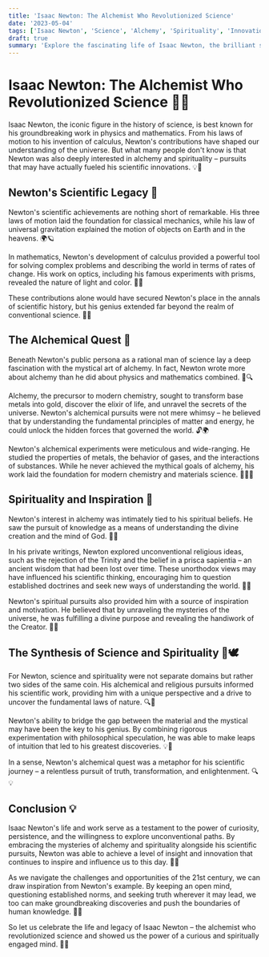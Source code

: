 ```yaml
---
title: 'Isaac Newton: The Alchemist Who Revolutionized Science'
date: '2023-05-04'
tags: ['Isaac Newton', 'Science', 'Alchemy', 'Spirituality', 'Innovation']
draft: true
summary: 'Explore the fascinating life of Isaac Newton, the brilliant scientist who not only revolutionized physics and mathematics but also delved deep into the realms of alchemy and spirituality. Discover how Newtons unconventional pursuits fueled his groundbreaking scientific discoveries.'
---
```


# Isaac Newton: The Alchemist Who Revolutionized Science 🍎🔬

Isaac Newton, the iconic figure in the history of science, is best known for his groundbreaking work in physics and mathematics. From his laws of motion to his invention of calculus, Newton's contributions have shaped our understanding of the universe. But what many people don't know is that Newton was also deeply interested in alchemy and spirituality – pursuits that may have actually fueled his scientific innovations. 💡🌌

## Newton's Scientific Legacy 🔭

Newton's scientific achievements are nothing short of remarkable. His three laws of motion laid the foundation for classical mechanics, while his law of universal gravitation explained the motion of objects on Earth and in the heavens. 🌍🪐

In mathematics, Newton's development of calculus provided a powerful tool for solving complex problems and describing the world in terms of rates of change. His work on optics, including his famous experiments with prisms, revealed the nature of light and color. 🌈📏

These contributions alone would have secured Newton's place in the annals of scientific history, but his genius extended far beyond the realm of conventional science. 🧠💡

## The Alchemical Quest 🧪

Beneath Newton's public persona as a rational man of science lay a deep fascination with the mystical art of alchemy. In fact, Newton wrote more about alchemy than he did about physics and mathematics combined. 📜🔍

Alchemy, the precursor to modern chemistry, sought to transform base metals into gold, discover the elixir of life, and unravel the secrets of the universe. Newton's alchemical pursuits were not mere whimsy – he believed that by understanding the fundamental principles of matter and energy, he could unlock the hidden forces that governed the world. 🔓🌍

Newton's alchemical experiments were meticulous and wide-ranging. He studied the properties of metals, the behavior of gases, and the interactions of substances. While he never achieved the mythical goals of alchemy, his work laid the foundation for modern chemistry and materials science. 🧪👨‍🔬

## Spirituality and Inspiration 🙏

Newton's interest in alchemy was intimately tied to his spiritual beliefs. He saw the pursuit of knowledge as a means of understanding the divine creation and the mind of God. 🌠✨

In his private writings, Newton explored unconventional religious ideas, such as the rejection of the Trinity and the belief in a prisca sapientia – an ancient wisdom that had been lost over time. These unorthodox views may have influenced his scientific thinking, encouraging him to question established doctrines and seek new ways of understanding the world. 🤔💭

Newton's spiritual pursuits also provided him with a source of inspiration and motivation. He believed that by unraveling the mysteries of the universe, he was fulfilling a divine purpose and revealing the handiwork of the Creator. 🌌🙏

## The Synthesis of Science and Spirituality 🔬🕊️

For Newton, science and spirituality were not separate domains but rather two sides of the same coin. His alchemical and religious pursuits informed his scientific work, providing him with a unique perspective and a drive to uncover the fundamental laws of nature. 🔍🔭

Newton's ability to bridge the gap between the material and the mystical may have been the key to his genius. By combining rigorous experimentation with philosophical speculation, he was able to make leaps of intuition that led to his greatest discoveries. 💡🌉

In a sense, Newton's alchemical quest was a metaphor for his scientific journey – a relentless pursuit of truth, transformation, and enlightenment. 🔍💡

## Conclusion 💡

Isaac Newton's life and work serve as a testament to the power of curiosity, persistence, and the willingness to explore unconventional paths. By embracing the mysteries of alchemy and spirituality alongside his scientific pursuits, Newton was able to achieve a level of insight and innovation that continues to inspire and influence us to this day. 🌟💡

As we navigate the challenges and opportunities of the 21st century, we can draw inspiration from Newton's example. By keeping an open mind, questioning established norms, and seeking truth wherever it may lead, we too can make groundbreaking discoveries and push the boundaries of human knowledge. 🚀🔭

So let us celebrate the life and legacy of Isaac Newton – the alchemist who revolutionized science and showed us the power of a curious and spiritually engaged mind. 🙌🌌
